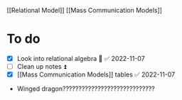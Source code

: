 [[Relational Model]]
[[Mass Communication Models]]
# To do
- [x] Look into relational algebra 🔼 ✅ 2022-11-07
- [ ] Clean up notes ⏫ 
- [x] [[Mass Communication Models]] tables ✅ 2022-11-07
- Winged dragon?????????????????????????????


